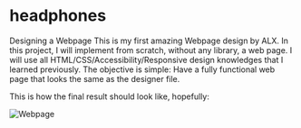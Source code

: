 # headphones
Designing a Webpage
This is my first amazing Webpage design by ALX.
In this project, I will implement from scratch, without any library, a web page. I will use all HTML/CSS/Accessibility/Responsive design knowledges that I learned previously.
The objective is simple: Have a fully functional web page that looks the same as the designer file.

This is how the final result should look like, hopefully:

![Webpage](https://github.com/VictoriaJohn-M/headphones/assets/116156000/ae233ad9-df4a-4e7c-9cdb-907bd7b16acd)
